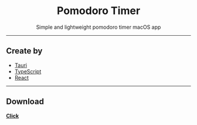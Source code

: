 <h1 align="center">Pomodoro Timer</h1>
<p align="center">Simple and lightweight pomodoro timer macOS app</p>

---

## Create by

- [Tauri](https://tauri.app/)
- [TypeScript](https://www.typescriptlang.org/)
- [React](https://react.dev/)

---

## Download

**[Click](https://github.com/xN8Tx/pomodoro-timer/releases/tag/v1.0.0#:~:text=3-,Pomodoro_Timer.dmg,-2.51%20MB)**

